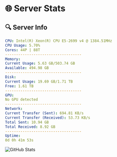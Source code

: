 # 🌐 Server Stats
## 🔍 Server Info
```yaml
CPU: Intel(R) Xeon(R) CPU E5-2699 v4 @ 1384.51MHz
CPU Usage: 5.70%
Cores: 44P | 88T
-----------------------------------
Memory:
Current Usage: 5.63 GB/503.74 GB
Available: 494.98 GB
-----------------------------------
Disk:
Current Usage: 19.69 GB/1.71 TB
Free: 1.61 TB
-----------------------------------
GPU:
No GPU detected
-----------------------------------
Network:
Current Transfer (Sent): 694.81 KB/s
Current Transfer (Received): 53.73 KB/s
Total Sent: 10.94 GB
Total Received: 8.92 GB
-----------------------------------
Uptime:
0d 0h 41m 53s
```
![GitHub Stats](https://img.shields.io/badge/Updated-2025-04-19_17:50:41-blue)